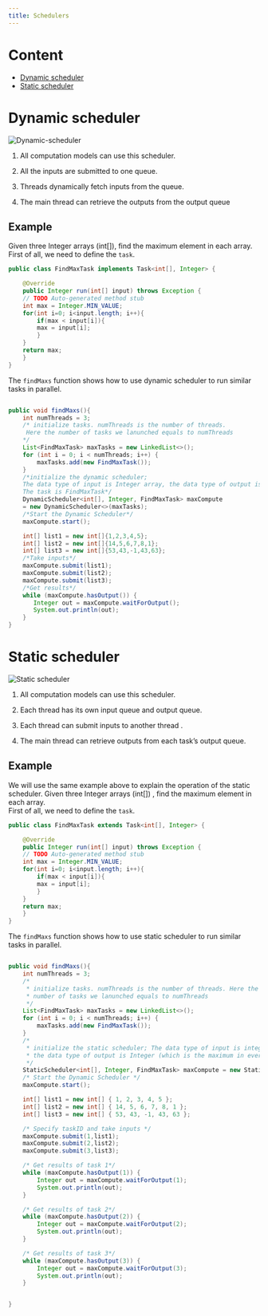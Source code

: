```yaml
---
title: Schedulers
---
```


# Content
* [Dynamic scheduler](#dynamic-scheduler)
* [Static scheduler](#static-scheduler)


# Dynamic scheduler


![Dynamic-scheduler](/img/5-8-1.png)


1. All computation models can use this scheduler.

2. All the inputs are submitted to one queue.

3. Threads dynamically fetch inputs from the queue.

4. The main thread can retrieve the outputs from the output queue

## Example

Given three Integer arrays (int[]), find the maximum element in each array.  
First of all, we need to define the `task`.
```java
public class FindMaxTask implements Task<int[], Integer> {

    @Override
    public Integer run(int[] input) throws Exception {
	// TODO Auto-generated method stub
	int max = Integer.MIN_VALUE;
	for(int i=0; i<input.length; i++){
	    if(max < input[i]){
		max = input[i];
	    }
	}
	return max;
    }
}
```
The `findMaxs` function shows how to use dynamic scheduler to run similar tasks in parallel.

```java

public void findMaxs(){
    int numThreads = 3;
    /* initialize tasks. numThreads is the number of threads.
     Here the number of tasks we lanunched equals to numThreads
    */
    List<FindMaxTask> maxTasks = new LinkedList<>();
    for (int i = 0; i < numThreads; i++) {
        maxTasks.add(new FindMaxTask());
    }
    /*initialize the dynamic scheduler;
    The data type of input is Integer array, the data type of output is Integer;
    The task is FindMaxTask*/
    DynamicScheduler<int[], Integer, FindMaxTask> maxCompute
	= new DynamicScheduler<>(maxTasks);
    /*Start the Dynamic Scheduler*/
    maxCompute.start();

    int[] list1 = new int[]{1,2,3,4,5};
    int[] list2 = new int[]{14,5,6,7,8,1};
    int[] list3 = new int[]{53,43,-1,43,63};
    /*Take inputs*/
    maxCompute.submit(list1);
    maxCompute.submit(list2);
    maxCompute.submit(list3);
    /*Get results*/
    while (maxCompute.hasOutput()) {
       Integer out = maxCompute.waitForOutput();
       System.out.println(out);
    }
}

```


# Static scheduler

![Static scheduler](/img/5-7-1.png)


1. All computation models can use this scheduler.

2. Each thread has its own input queue and output queue.

3. Each thread can submit inputs to another thread .

4. The main thread can retrieve outputs from each task’s output queue.

## Example

We will use the same example above to explain the operation of the static scheduler. Given three Integer arrays (int[]) , find the maximum element in each array.  
First of all, we need to define the `task`.  
```java
public class FindMaxTask extends Task<int[], Integer> {

    @Override
    public Integer run(int[] input) throws Exception {
	// TODO Auto-generated method stub
	int max = Integer.MIN_VALUE;
	for(int i=0; i<input.length; i++){
	    if(max < input[i]){
		max = input[i];
	    }
	}
	return max;
    }
}

```
The `findMaxs` function shows how to use static scheduler to run similar tasks in parallel.

```java

public void findMaxs(){
    int numThreads = 3;
    /*
     * initialize tasks. numThreads is the number of threads. Here the
     * number of tasks we lanunched equals to numThreads
     */
    List<FindMaxTask> maxTasks = new LinkedList<>();
    for (int i = 0; i < numThreads; i++) {
        maxTasks.add(new FindMaxTask());
    }
    /*
     * initialize the static scheduler; The data type of input is integer array,
     * the data type of output is Integer (which is the maximum in every array); The task is FindMaxTask
     */
    StaticScheduler<int[], Integer, FindMaxTask> maxCompute = new StaticScheduler<>(maxTasks);
    /* Start the Dynamic Scheduler */
    maxCompute.start();

    int[] list1 = new int[] { 1, 2, 3, 4, 5 };
    int[] list2 = new int[] { 14, 5, 6, 7, 8, 1 };
    int[] list3 = new int[] { 53, 43, -1, 43, 63 };

    /* Specify taskID and take inputs */
    maxCompute.submit(1,list1);
    maxCompute.submit(2,list2);
    maxCompute.submit(3,list3);

    /* Get results of task 1*/
    while (maxCompute.hasOutput(1)) {
        Integer out = maxCompute.waitForOutput(1);
        System.out.println(out);
    }

    /* Get results of task 2*/
    while (maxCompute.hasOutput(2)) {
        Integer out = maxCompute.waitForOutput(2);
        System.out.println(out);
    }

    /* Get results of task 3*/
    while (maxCompute.hasOutput(3)) {
        Integer out = maxCompute.waitForOutput(3);
        System.out.println(out);
    }


}

```
